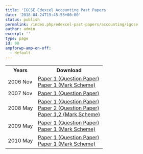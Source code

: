 ```yaml
---
title: 'IGCSE Edexcel Accounting Past Papers'
date: '2018-04-24T19:45:55+00:00'
status: publish
permalink: /index.php/edexcel-past-papers/accounting/igcse
author: admin
excerpt: ''
type: page
id: 98
ampforwp-amp-on-off:
  - default
---
```


<table class="table table-pastpapers">
  <tbody>
  <tr>
    <th>Years</th>
    <th>Download</th>
  </tr>
  <tr>
    <td>2006 Nov</td>
    <td>
          <a href="https://www.dropbox.com/s/7272spvgpbka2fv/4305-01.pdf?dl=1">Paper 1 (Question Paper)</a><br/>
          <a href="https://www.dropbox.com/s/qykybw0zh63hjkm/4305_IGCSE_Accounting_msc_20070104.pdf?dl=1">Paper 1 (Mark Scheme)</a>
    </td>
  </tr>
  <tr>
    <td>2007 Nov</td>
    <td>
          <a href="https://www.dropbox.com/s/cl6dhoxezcvlswm/4305-01.pdf?dl=1">Paper 1 (Question Paper)</a>
    </td>
  </tr>
  <tr>
    <td>2008 May</td>
    <td>
          <a href="https://www.dropbox.com/s/h8ob3rw87yo0fis/4305-01.pdf?dl=1">Paper 1 (Question Paper)</a><br/>
          <a href="https://www.dropbox.com/s/ymd880kbi5jvwkk/4305-02.pdf?dl=1">Paper 2 (Question Paper)</a><br/>
          <a href="https://www.dropbox.com/s/ycwqucuusfkrhbd/4305_IGCSE_Accounting__msc_20080801.pdf?dl=1">Paper 1,2 (Mark Scheme)</a>
    </td>
  </tr>
  <tr>
    <td>2009 May</td>
    <td>
          <a href="https://www.dropbox.com/s/ygto2orcdz2kfek/4305-01%20Accounting.pdf?dl=1">Paper 1 (Question Paper)</a><br/>
          <a href="https://www.dropbox.com/s/5pv4bz32j48l281/4305_IGCSE_Accounting_msc_200907171.pdf?dl=1">Paper 1 (Mark Scheme)</a>
    </td>
  </tr>
  <tr>
    <td>2010 May</td>
    <td>
          <a href="https://www.dropbox.com/s/xtjoy8nxdb8akdi/4305_01_que_20100608.pdf?dl=1">Paper 1 (Question Paper)</a><br/>
          <a href="https://www.dropbox.com/s/s7079vn3ew84pn4/4305_IGCSE_Accounting_msc_200907171.pdf?dl=1">Paper 1 (Mark Scheme)</a>
    </td>
  </tr>
</tbody>
</table>
